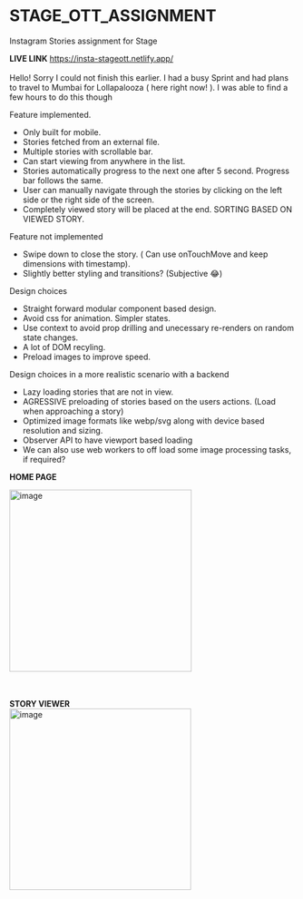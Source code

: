 # STAGE_OTT_ASSIGNMENT
Instagram Stories assignment for Stage 


**LIVE LINK** https://insta-stageott.netlify.app/ </br> </br>
Hello! Sorry I could not finish this earlier. I had a busy Sprint and had plans to travel to Mumbai for Lollapalooza ( here right now! ). I was able to find a few hours to do this though  

Feature implemented. 

- Only built for mobile.
- Stories fetched from an external file.
- Multiple stories with scrollable bar.
- Can start viewing from anywhere in the list.
- Stories automatically progress to the next one after 5 second. Progress bar follows the same.
- User can manually navigate through the stories by clicking on the left side or the right side of the screen.
- Completely viewed story will be placed at the end. SORTING BASED ON VIEWED STORY.

Feature not implemented

- Swipe down to close the story. ( Can use onTouchMove and keep dimensions with timestamp). 
- Slightly better styling and transitions? (Subjective 😂)

Design choices

- Straight forward modular component based design.
- Avoid css for animation. Simpler states. 
- Use context to avoid prop drilling and unecessary re-renders on random state changes.
- A lot of DOM recyling.
- Preload images to improve speed.

Design choices in a more realistic scenario with a backend
- Lazy loading stories that are not in view.
- AGRESSIVE preloading of stories based on the users actions. (Load when approaching a story)
- Optimized image formats like webp/svg along with device based resolution and sizing.
- Observer API to have viewport based loading
- We can also use web workers to off load some image processing tasks, if required?

**HOME PAGE** </br>


<img width="321" alt="image" src="https://github.com/user-attachments/assets/91b05529-34f8-4270-abe1-91b57d58ec5a" />

</br>
</br>
</br>

**STORY VIEWER** </br>
<img width="320" alt="image" src="https://github.com/user-attachments/assets/16ba37a1-8901-42e0-82b0-ea6cb91346dd" />

